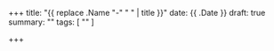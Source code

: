 +++
title: "{{ replace .Name "-" " " | title }}"
date: {{ .Date }}
draft: true
summary: ""
tags: [ "" ]

+++
